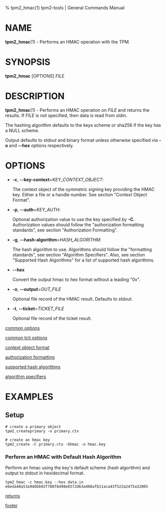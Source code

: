 % tpm2_hmac(1) tpm2-tools | General Commands Manual

# NAME

**tpm2_hmac**(1) - Performs an HMAC operation with the TPM.

# SYNOPSIS

**tpm2_hmac** [*OPTIONS*] _FILE_

# DESCRIPTION

**tpm2_hmac**(1) - Performs an HMAC operation on _FILE_ and returns the results. If
_FILE_ is not specified, then data is read from stdin.

The hashing algorithm defaults to the keys scheme or sha256 if the key has a NULL scheme.

Output defaults to *stdout* and binary format unless otherwise specified via **-o**
and **--hex** options respectively.

# OPTIONS

  * **-c**, **\--key-context**=_KEY\_CONTEXT\_OBJECT_:

    The context object of the symmetric signing key providing the HMAC key.
    Either a file or a handle number. See section "Context Object Format".

  * **-p**, **\--auth**=_KEY\_AUTH_:

    Optional authorization value to use the key specified by **-C**.
    Authorization values should follow the "authorization formatting standards",
    see section "Authorization Formatting".

  * **-g**, **\--hash-algorithm**=_HASH\_ALGORITHM_:

    The hash algorithm to use.
    Algorithms should follow the "formatting standards", see section
    "Algorithm Specifiers".
    Also, see section "Supported Hash Algorithms" for a list of supported hash
    algorithms.

  * **\--hex**

	Convert the output hmac to hex format without a leading "0x".

  * **-o**, **\--output**=_OUT\_FILE_

    Optional file record of the HMAC result. Defaults to stdout.

  * **-t**, **\--ticket**=_TICKET\_FILE_

    Optional file record of the ticket result.

[common options](common/options.md)

[common tcti options](common/tcti.md)

[context object format](common/ctxobj.md)

[authorization formatting](common/authorizations.md)

[supported hash algorithms](common/hash.md)

[algorithm specifiers](common/alg.md)

# EXAMPLES

## Setup
```
# create a primary object
tpm2_createprimary -o primary.ctx

# create an hmac key
tpm2_create -C primary.ctx -Ghmac -o hmac.key
```

### Perform an HMAC with Default Hash Algorithm
Perform an hmac using the key's default scheme (hash algorithm) and
output to stdout in hexidecimal format.

```
tpm2_hmac -c hmac.key --hex data.in
e6eda48a53a9ddbb92f788f6d98e0372d63a408afb11aca43f522a2475a32805
```

[returns](common/returns.md)

[footer](common/footer.md)
